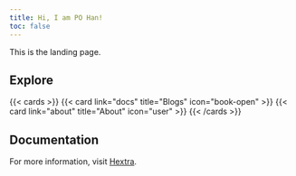 ```yaml
---
title: Hi, I am PO Han!
toc: false
---
```


This is the landing page.

## Explore

{{< cards >}}
  {{< card link="docs" title="Blogs" icon="book-open" >}}
  {{< card link="about" title="About" icon="user" >}}
{{< /cards >}}

## Documentation

For more information, visit [Hextra](https://imfing.github.io/hextra).
